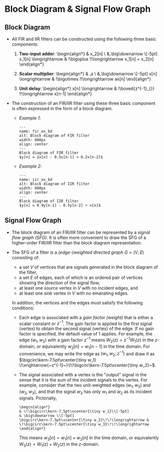 # Block Diagram & Signal Flow Graph

## Block Diagram
* All FIR and IIR filters can be constructed using the following three
  basic components:
  1. **Two-input adder**:
    \begin{align*}
    & x_2[n] \\
    &\,\big\downarrow \\[-5pt]
    x_1[n] \longrightarrow & \!\bigoplus \!\!\longrightarrow  x_1[n] + x_2[n]
    \end{align*}

  2. **Scalar multiplier**:
    \begin{align*}
    & \,a \\
    &\,\big\downarrow \\[-5pt]
    x[n] \longrightarrow & \!\bigotimes \!\!\longrightarrow  ax[n]
    \end{align*}

  3. **Unit delay**:
    \begin{align*}
    x[n] \longrightarrow & \!\boxed{z^{-1}_{}} \!\!\longrightarrow  x[n-1]
    \end{align*}

* The construction of an FIR/IIR filter using these three basic
  component is often expressed in the form of a block diagram.
  - *Example 1*:
    ```{figure} ../figs/fir_ex_bd.jpg
    ---
    name: fir_ex_bd
    alt: Block diagram of FIR filter
    width: 600px
    align: center
    ---
    Block diagram of FIR filter
    $y[n] = 2x[n] - 0.5x[n-1] + 0.2x[n-2]$
    ```
  - *Example 2*:
    ```{figure} ../figs/iir_ex_bd.jpg
    ---
    name: iir_ex_bd
    alt: Block diagram of IIR filter
    width: 600px
    align: center
    ---
    Block diagram of IIR filter
    $y[n] = 0.9y[n-1] - 0.5y[n-2] + x[n]$
    ```

## Signal Flow Graph
* The block diagram of an FIR/IIR filter can be represented by a
  *signal flow graph (SFG)*. It is often more convenient to draw the SFG
  of a higher-order FIR/IIR filter than the block diagram
  representation.

* The SFG of a filter is a *(edge-)weighted directed graph* $G=(V,E)$ consisting of:
  - a set $V$ of vertices that are signals generated in the block
    diagram of the filter,
  - a set $E$ of edges, each of which is an ordered pair of vertices
    showing the direction of the signal flow,
  - at least one *source* vertex in $V$ with no incident edges, and 
  - at least one *sink* vertex in $V$ with no emanating edges.
  
  In addition, the vertices and the edges must satisfy the following
  conditions:
  - Each edge is associated with a *gain factor (weight)* that is
    either a scalar constant or $z^{-1}$. The gain factor is applied
    to the first signal (vertex) to obtain the second signal (vertex)
    of the edge. If no gain factor is specified, the default value of
    $1$ applies.  For example, the edge $(w_1,w_2)$ with a gain factor
    $z^{-1}$ means $W_2(z) = z^{-1} W_1(z)$ in the $z$-domain, or
    equivalently $w_2[n] = w_1[n-1]$ in the time domain. For
    convenience, we may write the edge as $(w_1, w_2; {z^{-1})}$ and
    draw it as $\bigcirc\kern-7.5pt\vcenter{\tiny w_1}
    \!\xrightarrow{~z^{-1}~}\!\!\bigcirc\kern-7.5pt\vcenter{\tiny
    w_2}~$.

  - The signal associated with a vertex is the "output" signal in the
    sense that it is the sum of the incident signals to the
    vertex. For example, consider that the two unit-weighted edges
    $(w_1,w_3)$ and $(w_2,w_3)$, and that the signal $w_3$ has only
    $w_1$ and $w_2$ as its incident signals. Pictorially, 
    ```{math}
    \begin{align*}
    & \!\bigcirc\kern-7.5pt\vcenter{\tiny w_1}\\[-5pt]
    & \big\downarrow \\[-5pt]
    \bigcirc\kern-7.5pt\vcenter{\tiny w_2}\!\!\longrightarrow &
    \!\bigcirc\kern-7.5pt\vcenter{\tiny w_3}\!\!\longrightarrow 
    \end{align*}
    ```
    This means $w_3[n] =
    w_1[n]+w_2[n]$ in the time domain, or equivalently $W_3(z) =
    W_1(z)+W_2(z)$ in the $z$-domain.


 

